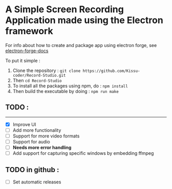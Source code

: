 # A Simple Screen Recording Application made using the Electron framework

For info about how to create and package app using electron forge, see [electron-forge-docs](https://github.com/electron-forge/electron-forge-docs)

To put it simple : 
1. Clone the repository : ``git clone https://github.com/Kissu-coder/Record-Studio.git``
2. Then ``cd Record-Studio``
3. To install all the packages using npm, do : ``npm install``
4. Then build the executable by doing : ``npm run make``

## TODO :
<hr>

- [x] Improve UI
- [ ] Add more functionality
- [ ] Support for more video formats
- [ ] Support for audio
- [ ] **Needs more error handling**
- [ ] Add support for capturing specific windows by embedding ffmpeg

## TODO in github : 
- [ ] Set automatic releases